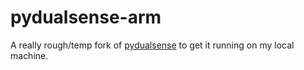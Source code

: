 # pydualsense-arm
A really rough/temp fork of [pydualsense](https://github.com/flok/pydualsense) to get it running on my local machine.
